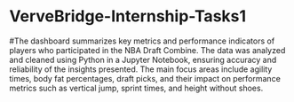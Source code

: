 # VerveBridge-Internship-Tasks1
#The dashboard summarizes key metrics and performance indicators of players who participated in the NBA Draft Combine. The data was analyzed and cleaned using Python in a 
Jupyter Notebook, ensuring accuracy and reliability of the insights presented. 
The main focus areas include agility times, body fat percentages, draft picks, and their impact on performance metrics such as vertical jump, sprint times, and height without 
shoes.
